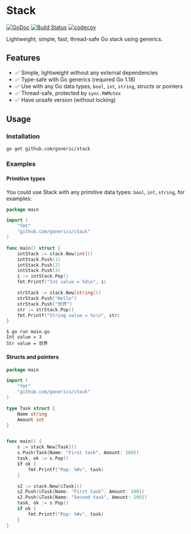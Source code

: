 # Stack

[![GoDoc](https://godoc.org/github.com/golang/gddo?status.svg)](https://pkg.go.dev/github.com/goneric/stack)
[![Build Status](https://github.com/goneric/stack/actions/workflows/build.yaml/badge.svg)](https://github.com/goneric/stack/actions)
[![codecov](https://codecov.io/gh/goneric/stack/branch/main/graph/badge.svg)](https://codecov.io/gh/goneric/stack)

Lightweight, simple, fast, thread-safe Go stack using generics.

## Features
- ✅ Simple, lightweight without any external dependencies
- ✅ Type-safe with Go generics (required Go 1.18)
- ✅ Use with any Go data types, `bool`, `int`, `string`, structs or pointers
- ✅ Thread-safe, protected by `sync.RWMutex`
- ✅ Have unsafe version (without locking)

## Usage
### Installation
```shell
go get github.com/goneric/stack
```

### Examples
#### Primitive types
You could use Stack with any primitive data types: `bool`, `int`, `string`, for examples:
```go
package main

import (
    "fmt"
    "github.com/gonerics/stack"
)

func main() struct {
    intStack := stack.New[int]()
    intStack.Push(1)
    intStack.Push(2)
    intStack.Push(3)
    i := intStack.Pop()
    fmt.Printf("Int value = %d\n", i)

    strStack := stack.New[string]()
    strStack.Push("Hello")
    strStack.Push("世界")
    str := strStack.Pop()
    fmt.Printf("String value = %s\n", str)
}
```

```shell
$ go run main.go
Int value = 3
Str value = 世界
```


#### Structs and pointers
```go
package main 

import (
    "fmt"
    "github.com/gonerics/stack"
)

type Task struct {
    Name string 
    Amount int
}


func main() {
    s := stack.New[Task]()
    s.Push(Task{Name: "First task", Amount: 100})
    task, ok := s.Pop()
    if ok {
        fmt.Printf("Pop: %#v", task)
    }

    s2 := stack.New[&Task]()
    s2.Push(&Task{Name: "First task", Amount: 100})
    s2.Push(&Task{Name: "Second task", Amount: 200})
    task, ok := s.Pop()
    if ok {
        fmt.Printf("Pop: %#v", task)
    }
}
```
